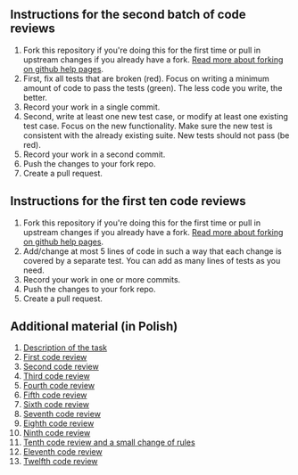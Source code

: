 ## Instructions for the second batch of code reviews

1. Fork this repository if you're doing this for the first time or pull in upstream changes if you already have a fork. [Read more about forking on github help pages](https://help.github.com/articles/fork-a-repo).
2. First, fix all tests that are broken (red). Focus on writing a minimum amount of code to pass the tests (green). The less code you write, the better.
3. Record your work in a single commit.
4. Second, write at least one new test case, or modify at least one existing test case. Focus on the new functionality. Make sure the new test is consistent with the already existing suite. New tests should not pass (be red).
5. Record your work in a second commit.
6. Push the changes to your fork repo.
7. Create a pull request.

## Instructions for the first ten code reviews

1. Fork this repository if you're doing this for the first time or pull in upstream changes if you already have a fork. [Read more about forking on github help pages](https://help.github.com/articles/fork-a-repo).
2. Add/change at most 5 lines of code in such a way that each change is covered by a separate test. You can add as many lines of tests as you need.
3. Record your work in one or more commits.
4. Push the changes to your fork repo.
5. Create a pull request.

## Additional material (in Polish)

1. [Description of the task](http://www.youtube.com/watch?v=91fNqaCwRmo)
2. [First code review](http://www.youtube.com/watch?v=sfOXy8_69b4)
3. [Second code review](http://www.youtube.com/watch?v=q6QzMLOO7k4)
4. [Third code review](http://www.youtube.com/watch?v=QOmCg53i9gs)
5. [Fourth code review](http://www.youtube.com/watch?v=m7CZEdbDcN8)
6. [Fifth code review](http://www.youtube.com/watch?v=7xy78b-IfTI)
7. [Sixth code review](http://www.youtube.com/watch?v=sAXKeWHTA3U)
8. [Seventh code review](http://www.youtube.com/watch?v=wEYjvHnZZXU)
9. [Eighth code review](http://www.youtube.com/watch?v=VMh-z6vPQmM)
10. [Ninth code review](http://www.youtube.com/watch?v=FEpB9GnvGv4)
11. [Tenth code review and a small change of rules](http://www.youtube.com/watch?v=nwKuHh_6wL0)
12. [Eleventh code review](http://www.youtube.com/watch?v=iEXoWkkFOn0)
13. [Twelfth code review](http://www.youtube.com/watch?v=mUpjRjHDYn0)
